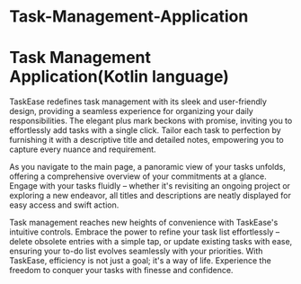 # Task-Management-Application
# Task Management Application(Kotlin language)


TaskEase redefines task management with its sleek and user-friendly design, providing a seamless experience for organizing your daily responsibilities. The elegant plus mark beckons with promise, inviting you to effortlessly add tasks with a single click. Tailor each task to perfection by furnishing it with a descriptive title and detailed notes, empowering you to capture every nuance and requirement.

As you navigate to the main page, a panoramic view of your tasks unfolds, offering a comprehensive overview of your commitments at a glance. Engage with your tasks fluidly – whether it's revisiting an ongoing project or exploring a new endeavor, all titles and descriptions are neatly displayed for easy access and swift action.

Task management reaches new heights of convenience with TaskEase's intuitive controls. Embrace the power to refine your task list effortlessly – delete obsolete entries with a simple tap, or update existing tasks with ease, ensuring your to-do list evolves seamlessly with your priorities. With TaskEase, efficiency is not just a goal; it's a way of life. Experience the freedom to conquer your tasks with finesse and confidence.

